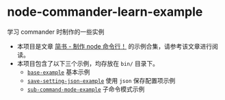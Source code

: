 # node-commander-learn-example
学习 commander 时制作的一些实例

- 本项目是文章 [简书 - 制作 node 命令行！](https://www.jianshu.com/p/cab0ab31fc4f) 的示例合集，请参考该文章进行阅读。
- 本项目包含了以下三个示例，均存放在 `bin/` 目录下。
    - [`base-example`](https://github.com/HoPGoldy/node-commander-learn-example/tree/master/bin/base-example) 基本示例
    - [`save-setting-json-example`](https://github.com/HoPGoldy/node-commander-learn-example/tree/master/bin/save-setting-json-example) 使用 `json` 保存配置项示例
    - [`sub-command-mode-example`](https://github.com/HoPGoldy/node-commander-learn-example/tree/master/bin/sub-command-mode-example) 子命令模式示例
